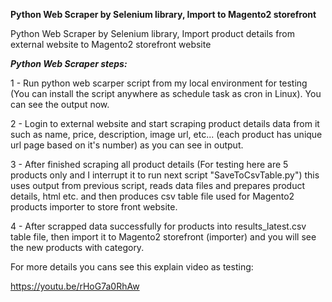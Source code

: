 **Python Web Scraper by Selenium library, Import to Magento2 storefront**

Python Web Scraper by Selenium library, Import product details from external website to Magento2 storefront website

***Python Web Scraper steps:***

1 - Run python web scarper script from my local environment for testing (You can install the script anywhere as schedule task as cron in Linux). You can see the output now.

2 - Login to external website and start scraping product details data from it such as name, price, description, image url, etc... (each product has unique url page based on it's number) as you can see in output.

3 - After finished scraping all product details (For testing here are 5 products only and I interrupt it to run next script "SaveToCsvTable.py") this uses output from previous script, reads data files and prepares product details, html etc. and then produces csv table file used for Magento2 products importer to store front website.

4 - After scrapped data successfully for products into results_latest.csv table file, then import it to Magento2 storefront (importer) and you will see the new products with category.


For more details you cans see this explain video as testing:

https://youtu.be/rHoG7a0RhAw